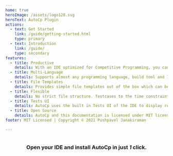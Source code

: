 ```yaml
---
home: true
heroImage: /assets/logo128.svg
heroText: AutoCp Plugin
actions:
  - text: Get Started
    link: /guide/getting-started.html
    type: primary
  - text: Introduction
    link: /guide/
    type: secondary
features:
  - title: Productive
    details: With an IDE optimized for Competitive Programming, you can start coding in little to no time.
  - title: Multi-Language
    details: Supports almost any programming language, build tool and Intellij-Based IDE.
  - title: File Templates
    details: Provides simple file templates out of the box which can be customized to your liking.
  - title: Flexible
    details: No strict file structure. Testcases to the time constraints are customizable for each problem.
  - title: Tests UI
    details: AutoCp uses the built in Tests UI of the IDE to display results.
  - title: Open Source
    details: AutoCp and this documentation is licensed under MIT license.
footer: MIT Licensed | Copyright © 2021 Pushpavel Janakiraman

---
```


<div style="display:flex;justify-content:center;align-items:center;flex-direction:column;">

### Open your IDE and install AutoCp in just _1_ click.

<div id="installBtn" style="padding-bottom: 32px;"></div>
</div>

